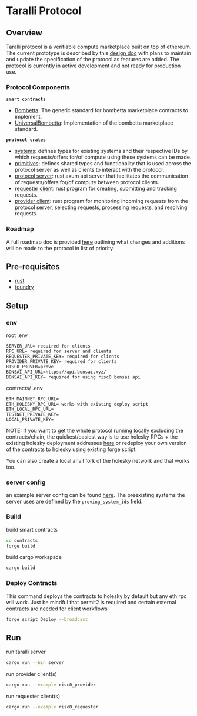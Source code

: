 # Taralli Protocol

## Overview

Taralli protocol is a verifiable compute marketplace built on top of ethereum. The current prototype is described by this [design doc](./docs/taralli-design.md) with plans to maintain and update the specification of the protocol as features are added. The protocol is currently in active development and not ready for production use.

### Protocol Components

**`smart contracts`**

- [Bombetta](./contracts/src/Bombetta.sol): The generic standard for bombetta marketplace contracts to implement.
- [UniversalBombetta](./contracts/src/UniversalBombetta.sol): Implementation of the bombetta marketplace standard.

**`protocol crates`**

- [systems](./crates/taralli-systems/): defines types for existing systems and their respective IDs by which requests/offers for/of compute using these systems can be made.
- [primitives](./crates/taralli-primitives/): defines shared types and functionality that is used across the protocol server as well as clients to interact with the protocol.
- [protocol server](./crates/taralli-server/): rust axum api server that facilitates the communication of requests/offers for/of compute between protocol clients.
- [requester client](./crates/taralli-requester/): rust program for creating, submitting and tracking requests.
- [provider client](./crates/taralli-provider/): rust program for monitoring incoming requests from the protocol server, selecting requests, processing requests, and resolving requests.

### Roadmap

A full roadmap doc is provided [here](./docs/roadmap.md) outlining what changes and additions will be made to the protocol in list of priority.

## Pre-requisites

- [rust](https://www.rust-lang.org/tools/install)
- [foundry](https://book.getfoundry.sh/getting-started/installation)

## Setup

### env

root .env
```
SERVER_URL= required for clients
RPC_URL= required for server and clients
REQUESTER_PRIVATE_KEY= required for clients
PROVIDER_PRIVATE_KEY= required for clients
RISC0_PROVER=prove
BONSAI_API_URL=https://api.bonsai.xyz/
BONSAI_API_KEY= required for using risc0 bonsai api
```
contracts/ .env
```
ETH_MAINNET_RPC_URL=
ETH_HOLESKY_RPC_URL= works with existing deploy script
ETH_LOCAL_RPC_URL=
TESTNET_PRIVATE_KEY=
LOCAL_PRIVATE_KEY=
```

NOTE: 
If you want to get the whole protocol running locally excluding the contracts/chain, the quickest/easiest way is to use holesky RPCs + the existing holesky deployment addresses [here](./contracts/deployments.json) or redeploy your own version of the contracts to holesky using existing forge script.

You can also create a local anvil fork of the holesky network and that works too.

### server config

an example server config can be found [here](./example_server_config.json). The preexisting systems the server uses are defined by the `proving_system_ids` field.

### Build

build smart contracts
```bash
cd contracts
forge build
```

build cargo workspace
```bash
cargo build
 ```

### Deploy Contracts
This command deploys the contracts to holesky by default but any eth rpc will work. Just be mindful that permit2 is required and certain external contracts are needed for client workflows
```bash
forge script Deploy --broadcast
```

## Run

run taralli server
```bash
cargo run --bin server
```

run provider client(s)
```bash
cargo run --example risc0_provider
```

run requester client(s)
```bash
cargo run --example risc0_requester
```





